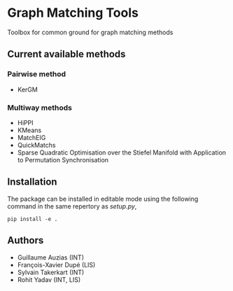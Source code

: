 # Graph Matching Tools

Toolbox for common ground for graph matching methods

## Current available methods

### Pairwise method

- KerGM

### Multiway methods

- HiPPI
- KMeans
- MatchEIG
- QuickMatchs
- Sparse Quadratic Optimisation over the Stiefel Manifold with Application to Permutation Synchronisation

## Installation

The package can be installed in editable mode using the following command in the same repertory as *setup.py*,
```
pip install -e .
```

## Authors
- Guillaume Auzias (INT)
- François-Xavier Dupé (LIS)
- Sylvain Takerkart (INT)
- Rohit Yadav (INT, LIS)
